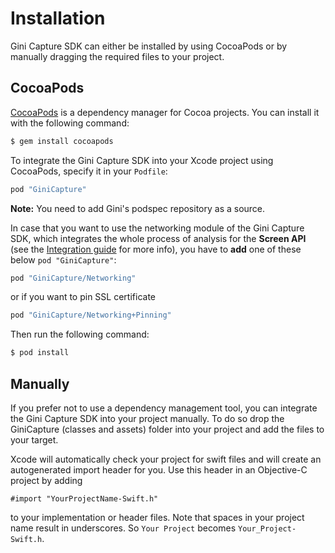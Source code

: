 Installation
=============================

Gini Capture SDK can either be installed by using CocoaPods or by manually dragging the required files to your project.

## CocoaPods

[CocoaPods](https://cocoapods.org) is a dependency manager for Cocoa projects. You can install it with the following command:

```bash
$ gem install cocoapods
```

To integrate the Gini Capture SDK into your Xcode project using CocoaPods, specify it in your `Podfile`:

```ruby
pod "GiniCapture"
```

**Note:** You need to add Gini's podspec repository as a source.

In case that you want to use the networking module of the Gini Capture SDK, which integrates the whole process of analysis for the **Screen API** (see the [Integration guide](integration.html) for more info), you have to **add** one of these below `pod "GiniCapture"`:
```ruby
pod "GiniCapture/Networking"
```
or if you want to pin SSL certificate
```ruby
pod "GiniCapture/Networking+Pinning"
```

Then run the following command:

```bash
$ pod install
```

## Manually

If you prefer not to use a dependency management tool, you can integrate the Gini Capture SDK into your project manually.
To do so drop the GiniCapture (classes and assets) folder into your project and add the files to your target.

Xcode will automatically check your project for swift files and will create an autogenerated import header for you.
Use this header in an Objective-C project by adding

```Obj-C
#import "YourProjectName-Swift.h"
```

to your implementation or header files. Note that spaces in your project name result in underscores. So `Your Project` becomes `Your_Project-Swift.h`.
